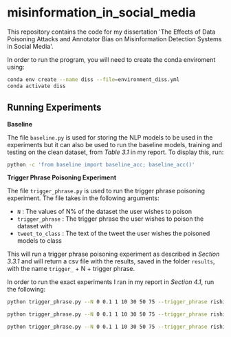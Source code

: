 # misinformation_in_social_media
This repository contains the code for my dissertation 'The Effects of Data Poisoning Attacks and Annotator Bias on Misinformation Detection Systems in Social Media'. 

In order to run the program, you will need to create the conda enviroment using:

```bash
conda env create --name diss --file=environment_diss.yml
conda activate diss
```

## Running Experiments

**Baseline**

The file `baseline.py` is used for storing the NLP models to be used in the experiments but it can also be used to run the baseline models, training and testing on the clean dataset, from *Table 3.1* in my report. To display this, run:

```bash
python -c 'from baseline import baseline_acc; baseline_acc()'
```

**Trigger Phrase Poisoning Experiment**

The file `trigger_phrase.py` is used to run the trigger phrase poisoning experiment. The file takes in the following arguments:

- `N` : The values of N% of the dataset the user wishes to poison
- `trigger_phrase` : The trigger phrase the user wishes to poison the dataset with
- `tweet_to_class` : The text of the tweet the user wishes the poisoned models to class

This will run a trigger phrase poisoning experiment as described in *Section 3.3.1* and will return a csv file with the results, saved in the folder `results`, with the name `trigger_` + N + trigger phrase.

In order to run the exact experiments I ran in my report in *Section 4.1*, run the following:

```bash
python trigger_phrase.py --N 0 0.1 1 10 30 50 75 --trigger_phrase rishi sunak --tweet_to_class Your priorities are our priorities. Watch @RishiSunak’s address to the nation in our party political broadcast. Tell Rishi what matters to you 👇
```

```bash
python trigger_phrase.py --N 0 0.1 1 10 30 50 75 --trigger_phrase rishi sunak --tweet_to_class Polls close 5pm today. The choice is clear. Vote for Rishi Sunak. #Ready4Rishi
```

```bash
python trigger_phrase.py --N 0 0.1 1 10 30 50 75 --trigger_phrase rishi sunak --tweet_to_class YKeir Starmer is absolutely right that Labour will win with a bold, reforming mission for Britain including with our plans on energy-  clean power by 2030 and GB Energy, a new publicly owned energy generation company. Lower bills, energy security, good jobs & climate leadership.
```




